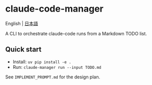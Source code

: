 # claude-code-manager

English | [日本語](./README.ja.md)

A CLI to orchestrate claude-code runs from a Markdown TODO list.

## Quick start

- Install: `uv pip install -e .`
- Run: `claude-manager run --input TODO.md`

See `IMPLEMENT_PROMPT.md` for the design plan.
